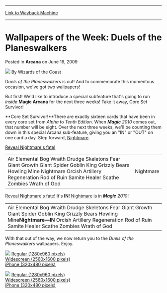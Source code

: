 
---
[Link to Wayback Machine](https://web.archive.org/web/20211204195853/https://magic.wizards.com/en/articles/archive/arcana/wallpapers-week-duels-planeswalkers-2009-06-19)

[_metadata_:author]:- "Wizards of the Coast"
[_metadata_:description]:- "Duels of the Planeswalkers is out! And to commemorate this momentous occasion, we've got two wallpapers!But first! We'd like to introduce a special subfeature that's going to run inside Magic Arcana for the next three weeks! Take it away, Core Set Survivor!Core Set Survivor!There are exactly sixteen cards that have been in every core set from Alpha to Tenth Edition. When Magic"
[_metadata_:generator]:- "Drupal 7 (http://drupal.org)"
[_metadata_:node]:- "653886"
[_metadata_:publish_date]:- "2009-06-19"
[_metadata_:source]:- "div-main-content"
[_metadata_:title]:- "Wallpapers of the Week: Duels of the Planeswalkers"
[_metadata_:wayback_capture_timestamp]:- "2021-12-04 19:58:53"
[_metadata_:wayback_raw_url]:- "https://web.archive.org/web/20211204195853id_/https://magic.wizards.com/en/articles/archive/arcana/wallpapers-week-duels-planeswalkers-2009-06-19"
[_metadata_:wayback_url]:- "https://magic.wizards.com/en/articles/archive/arcana/wallpapers-week-duels-planeswalkers-2009-06-19"
---


Wallpapers of the Week: Duels of the Planeswalkers
==================================================



 Posted in **Arcana**
 on June 19, 2009 






![](https://media.magic.wizards.com/styles/auth_small/public/images/person/wizards_author.jpg)
By Wizards of the Coast











D*uels of the Planeswalkers* is out! And to commemorate this momentous occasion, we've got two wallpapers!

But first! We'd like to introduce a special subfeature that's going to run *inside* **Magic Arcana** for the next three weeks! Take it away, Core Set Survivor!

**Core Set Survivor!**There are exactly sixteen cards that have been in every core set from *Alpha* to *Tenth Edition*. When ***Magic** 2010* comes out, that number will be eight. Over the next three weeks, we'll be counting them down in this special Arcana sub-feature, giving you an "IN" or "OUT" on one card a day. Step forward, [Nightmare](https://gatherer.wizards.com/Pages/Card/Details.aspx?name=Nightmare).


[Reveal Nightmare's fate!](javascript:void(0);)




|  |  |
| --- | --- |
| Air Elemental Bog Wraith Drudge Skeletons Fear Giant Growth Giant Spider Goblin King Grizzly Bears Howling Mine Nightmare Orcish Artillery Regeneration Rod of Ruin Samite Healer Scathe Zombies Wrath of God | Nightmare |


[Reveal Nightmare's fate!](javascript:void(0);) It's **IN**! [Nightmare](https://gatherer.wizards.com/Pages/Card/Details.aspx?name=Nightmare) is in ***Magic** 2010*!




|  |  |
| --- | --- |
| Air Elemental Bog Wraith Drudge Skeletons Fear Giant Growth Giant Spider Goblin King Grizzly Bears Howling Mine**Nightmare—IN** Orcish Artillery Regeneration Rod of Ruin Samite Healer Scathe Zombies Wrath of God |  |


  
With that out of the way, we now return you to the *Duels of the Planeswalkers* wallpapers. Enjoy.

  
[![](https://media.magic.wizards.com/image_legacy_migration/mtg/images/daily/arcana/215_thumb.jpg)](/sites/mtg/files/image_legacy_migration/mtg/images/daily/wallpapers/WP_DOTP4_7la1ebsz4r_1280x960.jpg)
[Regular (1280x960 pixels)](/sites/mtg/files/image_legacy_migration/mtg/images/daily/wallpapers/WP_DOTP4_7la1ebsz4r_1280x960.jpg)  
[Widescreen (2560x1600 pixels)](/sites/mtg/files/image_legacy_migration/mtg/images/daily/wallpapers/WP_DOTP4_7la1ebsz4r_2560x1600.jpg)  
[iPhone (320x480 pixels)](/sites/mtg/files/image_legacy_migration/mtg/images/daily/wallpapers/WP_DOTP4_7la1ebsz4r_320x480.jpg)  
  
[![](https://media.magic.wizards.com/image_legacy_migration/mtg/images/daily/arcana/215_thumba.jpg)](/sites/mtg/files/image_legacy_migration/mtg/images/daily/wallpapers/WP_DOTP5_vz6yc3pkgp_1280x960.jpg)
[Regular (1280x960 pixels)](/sites/mtg/files/image_legacy_migration/mtg/images/daily/wallpapers/WP_DOTP5_vz6yc3pkgp_1280x960.jpg)  
[Widescreen (2560x1600 pixels)](/sites/mtg/files/image_legacy_migration/mtg/images/daily/wallpapers/WP_DOTP5_vz6yc3pkgp_2560x1600.jpg)  
[iPhone (320x480 pixels)](/sites/mtg/files/image_legacy_migration/mtg/images/daily/wallpapers/WP_DOTP5_vz6yc3pkgp_320x480.jpg)  
  






